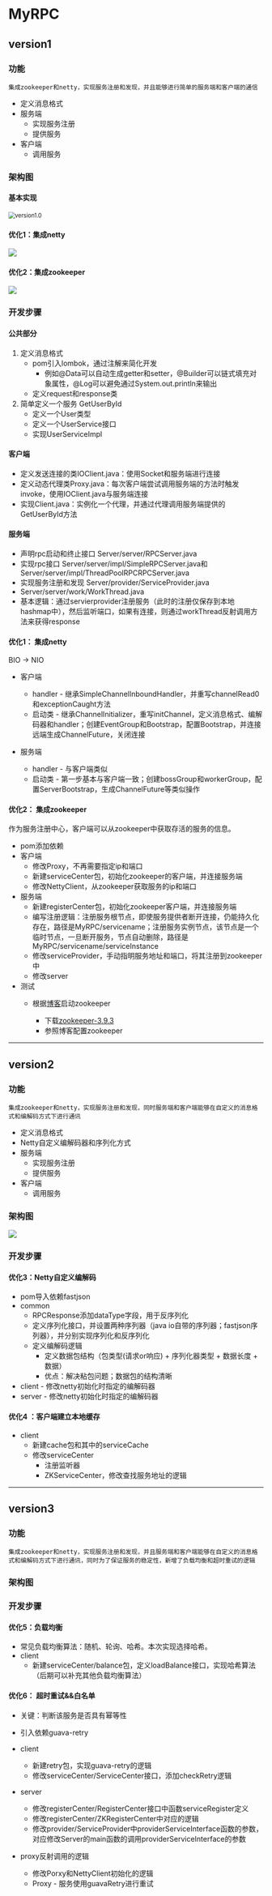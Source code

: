 # MyRPC

## version1

### 功能
`集成zookeeper和netty，实现服务注册和发现，并且能够进行简单的服务端和客户端的通信`

* 定义消息格式
* 服务端
  * 实现服务注册
  * 提供服务
* 客户端
  * 调用服务

### 架构图

#### 基本实现

<img src="开发手册.assets/version1.0.png" alt="version1.0" style="zoom:80%;" />



#### 优化1：集成netty

<img src="开发手册.assets/version1.1.png" />



#### 优化2：集成zookeeper

<img src="开发手册.assets/version1.2.png" />

### 开发步骤

#### 公共部分

1. 定义消息格式
   * pom引入lombok，通过注解来简化开发
     * 例如@Data可以自动生成getter和setter，@Builder可以链式填充对象属性，@Log可以避免通过System.out.println来输出
   * 定义request和response类
2. 简单定义一个服务 GetUserById
   * 定义一个User类型
   * 定义一个UserService接口
   * 实现UserServiceImpl
   
#### 客户端

* 定义发送连接的类IOClient.java：使用Socket和服务端进行连接
* 定义动态代理类Proxy.java：每次客户端尝试调用服务端的方法时触发invoke，使用IOClient.java与服务端连接
* 实现Client.java：实例化一个代理，并通过代理调用服务端提供的GetUserById方法

#### 服务端

* 声明rpc启动和终止接口 Server/server/RPCServer.java
* 实现rpc接口 Server/server/impl/SimpleRPCServer.java和Server/server/impl/ThreadPoolRPCRPCServer.java
* 实现服务注册和发现 Server/provider/ServiceProvider.java
*  Server/server/work/WorkThread.java
* 基本逻辑：通过servierprovider注册服务（此时的注册仅保存到本地hashmap中），然后监听端口，如果有连接，则通过workThread反射调用方法来获得response

#### 优化1： 集成netty

BIO -> NIO

* 客户端
  * handler - 继承SimpleChannelInboundHandler，并重写channelRead0和exceptionCaught方法
  * 启动类 - 继承ChannelInitializer，重写initChannel，定义消息格式、编解码器和handler；创建EventGroup和Bootstrap，配置Bootstrap，并连接远端生成ChannelFuture，关闭连接

* 服务端

  * handler - 与客户端类似
  * 启动类 - 第一步基本与客户端一致；创建bossGroup和workerGroup，配置ServerBootstrap，生成ChannelFuture等类似操作


#### 优化2： 集成zookeeper

作为服务注册中心，客户端可以从zookeeper中获取存活的服务的信息。

* pom添加依赖
* 客户端
  * 修改Proxy，不再需要指定ip和端口
  * 新建serviceCenter包，初始化zookeeper的客户端，并连接服务端
  * 修改NettyClient，从zookeeper获取服务的ip和端口
* 服务端
  * 新建registerCenter包，初始化zookeeper客户端，并连接服务端
  * 编写注册逻辑：注册服务根节点，即使服务提供者断开连接，仍能持久化存在，路径是MyRPC/servicename；注册服务实例节点，该节点是一个临时节点，一旦断开服务，节点自动删除，路径是MyRPC/servicename/serviceInstance
  * 修改serviceProvider，手动指明服务地址和端口，将其注册到zookeeper中
  * 修改server
* 测试
  * 根据[博客](https://blog.csdn.net/tttzzzqqq2018/article/details/132093374?ops_request_misc=%257B%2522request%255Fid%2522%253A%2522172149339116800211548359%2522%252C%2522scm%2522%253A%252220140713.130102334..%2522%257D&amp;request_id=172149339116800211548359&amp;biz_id=0&amp;utm_medium=distribute.pc_search_result.none-task-blog-2~all~top_positive~default-2-132093374-null-null.142%5Ev100%5Epc_search_result_base9&amp;utm_term=zookeeper%E5%AE%89%E8%A3%85%E4%B8%8E%E9%85%8D%E7%BD%AE&amp;spm=1018.2226.3001.4187)启动zookeeper
  
    * 下载[zookeeper-3.9.3](https://archive.apache.org/dist/zookeeper/zookeeper-3.9.3/apache-zookeeper-3.9.3-bin.tar.gz)
    * 参照博客配置zookeeper

---

## version2

### 功能

`集成zookeeper和netty，实现服务注册和发现，同时服务端和客户端能够在自定义的消息格式和编解码方式下进行通讯`

* 定义消息格式
* Netty自定义编解码器和序列化方式
* 服务端
  * 实现服务注册
  * 提供服务
* 客户端
  * 调用服务

### 架构图

<img src="开发手册.assets/version2.2.png" />



### 开发步骤

#### 优化3：Netty自定义编解码

* pom导入依赖fastjson
* common
  * RPCResponse添加dataType字段，用于反序列化
  * 定义序列化接口，并设置两种序列器（java io自带的序列器；fastjson序列器），并分别实现序列化和反序列化
  * 定义编解码逻辑
    * 定义数据包结构（包类型(请求or响应) + 序列化器类型 + 数据长度 + 数据）
    * 优点：解决粘包问题；数据包的结构清晰
* client - 修改netty初始化时指定的编解码器
* server - 修改netty初始化时指定的编解码器



#### 优化4 ：客户端建立本地缓存

* client
  * 新建cache包和其中的serviceCache
  * 修改serviceCenter
    * 注册监听器
    * ZKServiceCenter，修改查找服务地址的逻辑

---

## version3

### 功能

`集成zookeeper和netty，实现服务注册和发现，并且服务端和客户端能够在自定义的消息格式和编解码方式下进行通讯，同时为了保证服务的稳定性，新增了负载均衡和超时重试的逻辑`

### 架构图

### 开发步骤

#### 优化5：负载均衡

* 常见负载均衡算法：随机、轮询、哈希。本次实现选择哈希。
* client
  * 新建serviceCenter/balance包，定义loadBalance接口，实现哈希算法（后期可以补充其他负载均衡算法）

#### 优化6： 超时重试&&白名单

* 关键：判断该服务是否具有幂等性
* 引入依赖guava-retry
* client
  * 新建retry包，实现guava-retry的逻辑
  * 修改serviceCenter/ServiceCenter接口，添加checkRetry逻辑
* server
  * 修改registerCenter/RegisterCenter接口中函数serviceRegister定义
  * 修改registerCenter/ZKRegisterCenter中对应的逻辑
  * 修改provider/ServiceProvider中providerServiceInterface函数的参数，对应修改Server的main函数的调用providerServiceInterface的参数

* proxy反射调用的逻辑
  * 修改Porxy和NettyClient初始化的逻辑
  * Proxy - 服务使用guavaRetry进行重试


